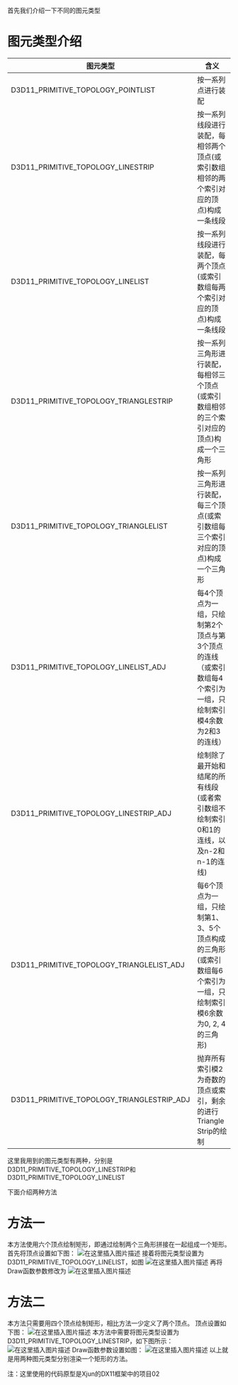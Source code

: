 ﻿首先我们介绍一下不同的图元类型
# 图元类型介绍

| 图元类型 | 含义 
--------| -----------
| D3D11_PRIMITIVE_TOPOLOGY_POINTLIST | 按一系列点进行装配 
|D3D11_PRIMITIVE_TOPOLOGY_LINESTRIP|按一系列线段进行装配，每相邻两个顶点(或索引数组相邻的两个索引对应的顶点)构成一条线段|
|D3D11_PRIMITIVE_TOPOLOGY_LINELIST|按一系列线段进行装配，每两个顶点(或索引数组每两个索引对应的顶点)构成一条线段|
|D3D11_PRIMITIVE_TOPOLOGY_TRIANGLESTRIP|按一系列三角形进行装配，每相邻三个顶点(或索引数组相邻的三个索引对应的顶点)构成一个三角形|
|D3D11_PRIMITIVE_TOPOLOGY_TRIANGLELIST|按一系列三角形进行装配，每三个顶点(或索引数组每三个索引对应的顶点)构成一个三角形|
|D3D11_PRIMITIVE_TOPOLOGY_LINELIST_ADJ|每4个顶点为一组，只绘制第2个顶点与第3个顶点的连线（或索引数组每4个索引为一组，只绘制索引模4余数为2和3的连线）|
|D3D11_PRIMITIVE_TOPOLOGY_LINESTRIP_ADJ|绘制除了最开始和结尾的所有线段(或者索引数组不绘制索引0和1的连线，以及n-2和n-1的连线)|
|D3D11_PRIMITIVE_TOPOLOGY_TRIANGLELIST_ADJ|每6个顶点为一组，只绘制第1、3、5个顶点构成的三角形(或索引数组每6个索引为一组，只绘制索引模6余数为0, 2, 4的三角形)
D3D11_PRIMITIVE_TOPOLOGY_TRIANGLESTRIP_ADJ|抛弃所有索引模2为奇数的顶点或索引，剩余的进行Triangle Strip的绘制

这里我用到的图元类型有两种，分别是D3D11_PRIMITIVE_TOPOLOGY_LINESTRIP和D3D11_PRIMITIVE_TOPOLOGY_LINELIST

下面介绍两种方法
# 方法一
本方法使用六个顶点绘制矩形，即通过绘制两个三角形拼接在一起组成一个矩形。
首先将顶点设置如下图：
![在这里插入图片描述](https://img-blog.csdnimg.cn/953512edc86f4ae3bc085744aea738a5.jpeg#pic_center)
接着将图元类型设置为D3D11_PRIMITIVE_TOPOLOGY_LINELIST，如图
![在这里插入图片描述](https://img-blog.csdnimg.cn/b7c4bd24a1e04d74bd147f8d85bca755.jpeg#pic_center)
再将Draw函数参数修改为
![在这里插入图片描述](https://img-blog.csdnimg.cn/e4b86cc85af24a3196ab8265198f0509.png#pic_center)
# 方法二
本方法只需要用四个顶点绘制矩形，相比方法一少定义了两个顶点。
顶点设置如下图：
![在这里插入图片描述](https://img-blog.csdnimg.cn/1fd3bab9058e4e73bc39c4e2a66ea5a4.jpeg#pic_center)
本方法中需要将图元类型设置为D3D11_PRIMITIVE_TOPOLOGY_LINESTRIP，如下图所示：
![在这里插入图片描述](https://img-blog.csdnimg.cn/23a87e09cd0b44a4b1d57687cdd6a619.jpeg#pic_center)
Draw函数参数设置如图：
![在这里插入图片描述](https://img-blog.csdnimg.cn/73fab4bebb6944b1a3fa1211423b71e3.jpeg#pic_center)
以上就是用两种图元类型分别渲染一个矩形的方法。

注：这里使用的代码原型是Xjun的DX11框架中的项目02











